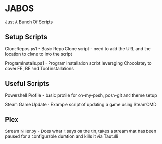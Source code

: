 # JABOS
Just A Bunch Of Scripts

## Setup Scripts
CloneRepos.ps1 - Basic Repo Clone script - need to add the URL and the location to clone to into the script

ProgramInstalls.ps1 - Program installation script leveraging Chocolatey to cover FE, BE and Tool installations

## Useful Scripts
Powershell Profile - basic profile for oh-my-posh, posh-git and theme setup

Steam Game Update - Example script of updating a game using SteamCMD

## Plex
Stream Killer.py - Does what it says on the tin, takes a stream that has been paused for a configurable duration and kills it via Tautulli
